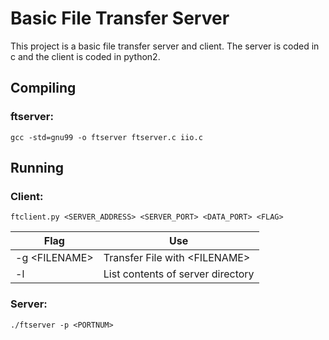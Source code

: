 <!--
Author: Jesudas Joseph
Project Name: Simple File Transfer
Description: Transfer a file between a server and client with client commands. Also list contents of server directory on client request.
Collaboration: I discussed this project with Hunter Land another student in CS-372.
-->

# Basic File Transfer Server

This project is a basic file transfer server and client. The server is coded in c and the client is coded in python2.

## Compiling
### ftserver:

``gcc -std=gnu99 -o ftserver ftserver.c iio.c``


## Running
### Client:

``ftclient.py <SERVER_ADDRESS> <SERVER_PORT> <DATA_PORT> <FLAG>``

|Flag|Use|
|--|--|
|-g \<FILENAME>|Transfer File with \<FILENAME> |
|-l|List contents of server directory|

 ### Server:

``./ftserver -p <PORTNUM>``
